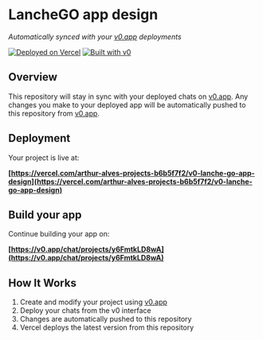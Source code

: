 # LancheGO app design

*Automatically synced with your [v0.app](https://v0.app) deployments*

[![Deployed on Vercel](https://img.shields.io/badge/Deployed%20on-Vercel-black?style=for-the-badge&logo=vercel)](https://vercel.com/arthur-alves-projects-b6b5f7f2/v0-lanche-go-app-design)
[![Built with v0](https://img.shields.io/badge/Built%20with-v0.app-black?style=for-the-badge)](https://v0.app/chat/projects/y6FmtkLD8wA)

## Overview

This repository will stay in sync with your deployed chats on [v0.app](https://v0.app).
Any changes you make to your deployed app will be automatically pushed to this repository from [v0.app](https://v0.app).

## Deployment

Your project is live at:

**[https://vercel.com/arthur-alves-projects-b6b5f7f2/v0-lanche-go-app-design](https://vercel.com/arthur-alves-projects-b6b5f7f2/v0-lanche-go-app-design)**

## Build your app

Continue building your app on:

**[https://v0.app/chat/projects/y6FmtkLD8wA](https://v0.app/chat/projects/y6FmtkLD8wA)**

## How It Works

1. Create and modify your project using [v0.app](https://v0.app)
2. Deploy your chats from the v0 interface
3. Changes are automatically pushed to this repository
4. Vercel deploys the latest version from this repository